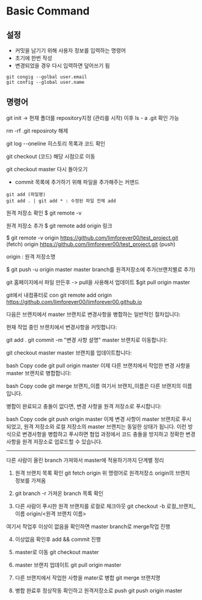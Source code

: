 # Basic Command 

## 설정

- 커밋을 남기기 위해 사용자 정보를 입력하는 명령어
- 초기에 한번 작성
- 변경되었을 경우 다시 입력하면 덮어쓰기 됨

```
git congig --golbal user.email 
git config --global user.name
```

## 명령어

git init -> 현재 폴더를 repository지정 (관리를 시작)
이후
ls - a
.git 확인 가능

rm -rf .git reposiroty 해제

git log --oneline 히스토리 목록과 코드 확인

git checkout (코드) 해당 시점으로 이동

git checkout master 다시 돌아오기

- commit 목록에 추가하기 위해 파일을 추가해주는 커맨드
```
git add (파일명)
git add . | git add * : 수정된 파일 전체 add
```

원격 저장소 확인
$ git remote -v

원격 저장소 추가
$ git remote add origin 링크

$ git remote -v
origin  https://github.com/limforever00/test_project.git (fetch)
origin  https://github.com/limforever00/test_project.git (push)

origin : 원격 저장소명

$ git push -u origin master 
master branch를 원격저장소에 추가(브랜치별로 추가)

git 홈페이지에서 파일 만든후  ->
pull을 사용해서 업데이트
$git pull origin master


git에서 내컴퓨터로 con
git remote add origin https://github.com/limforever00/limforever00.github.io

다음은 브랜치에서 master 브랜치로 변경사항을 병합하는 일반적인 절차입니다:

현재 작업 중인 브랜치에서 변경사항을 커밋합니다:

git add .
git commit -m "변경 사항 설명"
master 브랜치로 이동합니다:

git checkout master
master 브랜치를 업데이트합니다:

bash
Copy code
git pull origin master
이제 다른 브랜치에서 작업한 변경 사항을 master 브랜치로 병합합니다:

bash
Copy code
git merge 브랜치_이름
여기서 브랜치_이름은 다른 브랜치의 이름입니다.

병합이 완료되고 충돌이 없다면, 변경 사항을 원격 저장소로 푸시합니다:

bash
Copy code
git push origin master
이제 변경 사항이 master 브랜치로 푸시되었고, 원격 저장소와 로컬 저장소의 master 브랜치는 동일한 상태가 됩니다. 
이런 방식으로 변경사항을 병합하고 푸시하면 협업 과정에서 코드 충돌을 방지하고 정확한 변경사항을 원격 저장소로 업로드할 수 있습니다.

------------------------------------------------------------
다른 사람이 올린 branch 가져와서 master에 적용하기까지 단계별 정리

1. 원격 브랜치 목록 확인
git fetch origin 위 명령어로 원격저장소 origin의 브랜치 정보를 가져옴

2. git branch -r
가져온 branch 목록 확인

3. 다른 사람이 푸시한 원격 브랜치를 로컬로 체크아웃
git checkout -b 로컬_브랜치_이름 origin/<원격 브랜치 이름>

여기서 작업후 이상이 없음을 확인하면 master branch로 merge작업 진행

4. 이상없음 확인후 add && commit 진행

5. master로 이동
   git checkout master

6. master 브랜치 업데이트
   git pull origin master

7. 다른 브랜치에서 작업한 사항을 mater로 병합
   git merge 브랜치명

8. 병합 완료후 정상작동 확인하고 원격저장소로 push
   git push origin master
